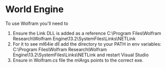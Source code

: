# World Engine

To use Wolfram you'll need to

1) Ensure the Link DLL is added as a reference C:\Program Files\Wolfram Research\Wolfram Engine\13.2\SystemFiles\Links\NETLink
2) For it to see ml64ie dll add the directory to your PATH in env variables: C:\Program Files\Wolfram Research\Wolfram Engine\13.2\SystemFiles\Links\NETLink and restart Visual Studio
3) Ensure in Wolfram.cs file the mlArgs points to the correct exe.